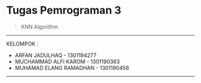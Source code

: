 # Tugas Pemrograman 3

> KNN Algorithm

---

KELOMPOK :

-   ARFAN JADULHAQ - 1301194277
-   MUCHAMMAD ALFI KAROM - 1301190363
-   MUHAMAD ELANG RAMADHAN - 1301190458

---
